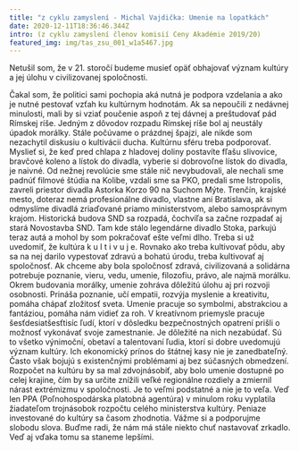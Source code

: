 ```yaml
---
title: "z cyklu zamyslení - Michal Vajdička: Umenie na lopatkách"
date: 2020-12-11T18:36:46.344Z
intro: (z cyklu zamyslení členov komisií Ceny Akadémie 2019/20)
featured_img: img/tas_zsu_001_w1a5467.jpg
---
```

Netušil som, že v 21. storočí budeme musieť opäť obhajovať význam kultúry a jej úlohu v civilizovanej spoločnosti.

Čakal som, že politici sami pochopia aká nutná je podpora vzdelania a ako je nutné pestovať vzťah ku kultúrnym hodnotám. Ak sa nepoučili z nedávnej minulosti, mali by si vziať poučenie aspoň z tej dávnej a preštudovať pád Rímskej ríše. Jedným z dôvodov rozpadu Rímskej ríše bol aj neustály úpadok morálky. Stále počúvame o prázdnej špajzi, ale nikde som nezachytil diskusiu o kultivácii ducha. Kultúrnu sféru treba podporovať. Myslieť si, že keď pred chlapa z hladovej doliny  postavíte fľašu slivovice, bravčové koleno a lístok do divadla, vyberie si dobrovoľne lístok do divadla, je naivné. Od nežnej revolúcie sme stále nič nevybudovali, ale nechali sme padnúť filmové štúdia na Kolibe, vzdali sme sa PKO, predali sme Istropolis, zavreli priestor divadla Astorka Korzo 90 na Suchom Mýte. Trenčín, krajské mesto, doteraz nemá profesionálne divadlo, vlastne ani Bratislava, ak si odmyslíme divadlá zriaďované priamo ministerstvom, alebo samosprávnym krajom. Historická budova SND sa rozpadá, čochvíľa sa začne rozpadať aj stará Novostavba SND. Tam kde stálo legendárne divadlo Stoka, parkujú teraz autá a mohol by som pokračovať ešte veľmi dlho. Treba si už uvedomiť, že kultúra k u l t i v u j e. Rovnako ako treba kultivovať pôdu, aby sa na nej darilo vypestovať zdravú a bohatú úrodu, treba kultivovať aj spoločnosť. Ak chceme aby bola spoločnosť zdravá, civilizovaná a solidárna potrebuje poznanie, vieru, vedu, umenie, filozofiu, právo, ale najmä morálku. Okrem budovania morálky, umenie zohráva dôležitú úlohu aj pri rozvoji osobnosti. Prináša poznanie, učí empatii, rozvýja myslenie a kreativitu, pomáha chápať zložitosť sveta. Umenie pracuje so symbolmi, abstrakciou a fantáziou, pomáha nám vidieť za roh. V kreatívnom priemysle pracuje šesťdesiatšesťtisíc ľudí, ktorí v dôsledku bezpečnostných opatrení prišli o možnosť vykonávať svoje zamestnanie. Je dôležité na nich nezabúdať. Sú to všetko výnimoční, obetaví a talentovaní ľudia, ktorí si dobre uvedomujú význam kultúry. Ich ekonomický prínos do štátnej kasy nie je zanedbateľný. Často však bojujú s existenčnými problémami aj bez súčasných obmedzení. Rozpočet na kultúru by sa mal zdvojnásobiť, aby bolo umenie dostupné po celej krajine, čím by sa určite znížili veľké regionálne rozdiely a zmiernil nárast extrémizmu v spoločnosti. Je to veľmi podstatné a nie je to veľa. Veď len PPA (Poľnohospodárska platobná agentúra) v minulom roku vyplatila žiadateľom trojnásobok rozpočtu celého ministerstva kultúry. Peniaze investované do kultúry sa časom zhodnotia. Vážme si a podporujme slobodu slova. Buďme radi, že nám má stále niekto chuť nastavovať zrkadlo. Veď aj vďaka tomu sa staneme lepšími.